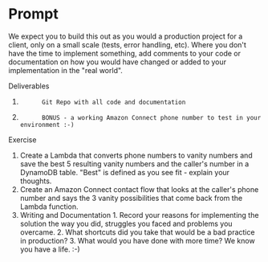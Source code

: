   
# Prompt
We expect you to build this out as you would a production project for a client, only on a small scale (tests, error handling, etc). 
Where you don't have the time to implement something, add comments to your code or documentation on how you would have changed or added to your implementation in the "real world".

Deliverables
1.           Git Repo with all code and documentation
2.           BONUS - a working Amazon Connect phone number to test in your environment :-)


Exercise
1. Create a Lambda that converts phone numbers to vanity numbers and save the best 5 resulting vanity numbers and the caller's number in a DynamoDB table. "Best" is defined as you see fit - explain your thoughts.
2. Create an Amazon Connect contact flow that looks at the caller's phone number and says the 3 vanity possibilities that come back from the Lambda function.
3. Writing and Documentation
                1. Record your reasons for implementing the solution the way you did, struggles you faced and problems you overcame.
                2. What shortcuts did you take that would be a bad practice in production?
                3. What would you have done with more time? We know you have a life. :-)
